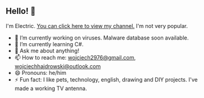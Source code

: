 ## Hello! 👋

I'm Electric. <a href="https://www.youtube.com/@Winverse_Official">You can click here to view my channel.</a> I'm not very popular.
- 🔭 I’m currently working on viruses. Malware database soon available.
- 🌱 I’m currently learning C#.
- 💬 Ask me about anything!
- 📫 How to reach me:  <a href="mailto:wojciech2976@gmail.com">wojciech2976@gmail.com</a>, <a href="mailto:wojciechhajdrowski@outlook.com">wojciechhajdrowski@outlook.com</a>
- 😄 Pronouns: he/him
- ⚡ Fun fact: I like pets, technology, english, drawing and DIY projects. I've made a working TV antenna.
